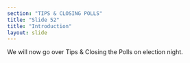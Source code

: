 ```yaml
---
section: "TIPS & CLOSING POLLS"
title: "Slide 52"
title: "Introduction"
layout: slide
---
```


We will now go over Tips & Closing the Polls on election night.

